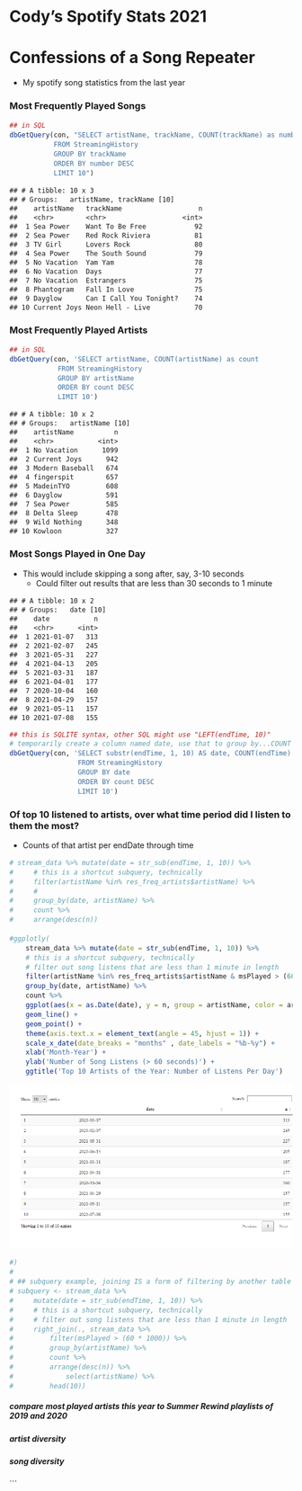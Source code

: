 Cody’s Spotify Stats 2021
================

# Confessions of a Song Repeater

  - My spotify song statistics from the last year

### Most Frequently Played Songs

``` r
## in SQL
dbGetQuery(con, "SELECT artistName, trackName, COUNT(trackName) as number
           FROM StreamingHistory
           GROUP BY trackName
           ORDER BY number DESC
           LIMIT 10")
```

    ## # A tibble: 10 x 3
    ## # Groups:   artistName, trackName [10]
    ##    artistName   trackName                   n
    ##    <chr>        <chr>                   <int>
    ##  1 Sea Power    Want To Be Free            92
    ##  2 Sea Power    Red Rock Riviera           81
    ##  3 TV Girl      Lovers Rock                80
    ##  4 Sea Power    The South Sound            79
    ##  5 No Vacation  Yam Yam                    78
    ##  6 No Vacation  Days                       77
    ##  7 No Vacation  Estrangers                 75
    ##  8 Phantogram   Fall In Love               75
    ##  9 Dayglow      Can I Call You Tonight?    74
    ## 10 Current Joys Neon Hell - Live           70

### Most Frequently Played Artists

``` r
## in SQL
dbGetQuery(con, 'SELECT artistName, COUNT(artistName) as count
            FROM StreamingHistory
            GROUP BY artistName 
            ORDER BY count DESC
            LIMIT 10')
```

    ## # A tibble: 10 x 2
    ## # Groups:   artistName [10]
    ##    artistName          n
    ##    <chr>           <int>
    ##  1 No Vacation      1099
    ##  2 Current Joys      942
    ##  3 Modern Baseball   674
    ##  4 fingerspit        657
    ##  5 MadeinTYO         608
    ##  6 Dayglow           591
    ##  7 Sea Power         585
    ##  8 Delta Sleep       478
    ##  9 Wild Nothing      348
    ## 10 Kowloon           327

### Most Songs Played in One Day

  - This would include skipping a song after, say, 3-10 seconds
      - Could filter out results that are less than 30 seconds to 1
        minute

<!-- end list -->

    ## # A tibble: 10 x 2
    ## # Groups:   date [10]
    ##    date           n
    ##    <chr>      <int>
    ##  1 2021-01-07   313
    ##  2 2021-02-07   245
    ##  3 2021-05-31   227
    ##  4 2021-04-13   205
    ##  5 2021-03-31   187
    ##  6 2021-04-01   177
    ##  7 2020-10-04   160
    ##  8 2021-04-29   157
    ##  9 2021-05-11   157
    ## 10 2021-07-08   155

``` r
## this is SQLITE syntax, other SQL might use "LEFT(endTime, 10)"
# temporarily create a column named date, use that to group by...COUNT doesn't work on aliases I guess
dbGetQuery(con, 'SELECT substr(endTime, 1, 10) AS date, COUNT(endTime) AS count, SUM(msPlayed) as songTime
                 FROM StreamingHistory
                 GROUP BY date
                 ORDER BY count DESC
                 LIMIT 10')
```

### Of top 10 listened to artists, over what time period did I listen to them the most?

  - Counts of that artist per endDate through time

<!-- end list -->

``` r
# stream_data %>% mutate(date = str_sub(endTime, 1, 10)) %>% 
#     # this is a shortcut subquery, technically
#     filter(artistName %in% res_freq_artists$artistName) %>% 
#     # 
#     group_by(date, artistName) %>% 
#     count %>% 
#     arrange(desc(n))

#ggplotly(
    stream_data %>% mutate(date = str_sub(endTime, 1, 10)) %>% 
    # this is a shortcut subquery, technically
    # filter out song listens that are less than 1 minute in length
    filter(artistName %in% res_freq_artists$artistName & msPlayed > (60 * 1000)) %>% 
    group_by(date, artistName) %>% 
    count %>% 
    ggplot(aes(x = as.Date(date), y = n, group = artistName, color = artistName)) +
    geom_line() + 
    geom_point() + 
    theme(axis.text.x = element_text(angle = 45, hjust = 1)) + 
    scale_x_date(date_breaks = "months" , date_labels = "%b-%y") +
    xlab('Month-Year') + 
    ylab('Number of Song Listens (> 60 seconds)') + 
    ggtitle('Top 10 Artists of the Year: Number of Listens Per Day')
```

![](Cody_spotify_stats_2021_files/figure-gfm/unnamed-chunk-9-1.png)<!-- -->

``` r
#)
# 
# ## subquery example, joining IS a form of filtering by another table
# subquery <- stream_data %>% 
#     mutate(date = str_sub(endTime, 1, 10)) %>% 
#     # this is a shortcut subquery, technically
#     # filter out song listens that are less than 1 minute in length
#     right_join(., stream_data %>%
#         filter(msPlayed > (60 * 1000)) %>% 
#         group_by(artistName) %>% 
#         count %>% 
#         arrange(desc(n)) %>% 
#             select(artistName) %>% 
#         head(10))
```

##### compare most played artists this year to Summer Rewind playlists of 2019 and 2020

##### artist diversity

##### song diversity

\`\`\`
